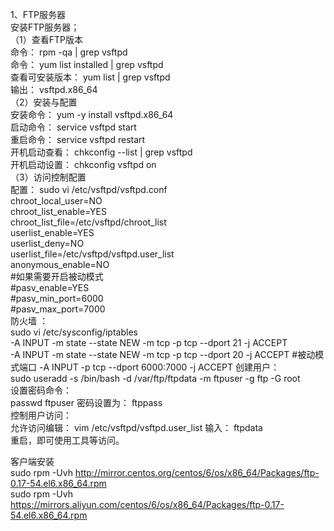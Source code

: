 1、FTP服务器  
安装FTP服务器；  
（1）查看FTP版本  
命令： rpm -qa | grep vsftpd  
命令： yum list installed | grep vsftpd  
查看可安装版本： yum list | grep vsftpd  
输出： vsftpd.x86_64  
（2）安装与配置  
安装命令： yum -y install vsftpd.x86_64  
启动命令： service vsftpd start  
重启命令： service vsftpd restart  
开机启动查看： chkconfig --list | grep vsftpd  
开机启动设置： chkconfig vsftpd on  
（3）访问控制配置  
配置： sudo vi /etc/vsftpd/vsftpd.conf  
chroot_local_user=NO  
chroot_list_enable=YES  
chroot_list_file=/etc/vsftpd/chroot_list  
userlist_enable=YES  
userlist_deny=NO  
userlist_file=/etc/vsftpd/vsftpd.user_list  
anonymous_enable=NO  
#如果需要开启被动模式  
#pasv_enable=YES  
#pasv_min_port=6000  
#pasv_max_port=7000  
防火墙 ：  
 sudo vi /etc/sysconfig/iptables  
-A INPUT -m state --state NEW -m tcp -p tcp --dport 21 -j ACCEPT  
-A INPUT -m state --state NEW -m tcp -p tcp --dport 20 -j ACCEPT
#被动模式端口
-A INPUT -p tcp --dport 6000:7000 -j ACCEPT
创建用户：  
sudo useradd -s /bin/bash -d /var/ftp/ftpdata -m ftpuser -g ftp -G root  
设置密码命令：  
passwd ftpuser 密码设置为： ftppass  
控制用户访问：  
允许访问编辑： vim /etc/vsftpd/vsftpd.user_list 输入： ftpdata  
重启，即可使用工具等访问。  



客户端安装  
sudo rpm -Uvh http://mirror.centos.org/centos/6/os/x86_64/Packages/ftp-0.17-54.el6.x86_64.rpm  
sudo rpm -Uvh https://mirrors.aliyun.com/centos/6/os/x86_64/Packages/ftp-0.17-54.el6.x86_64.rpm  

